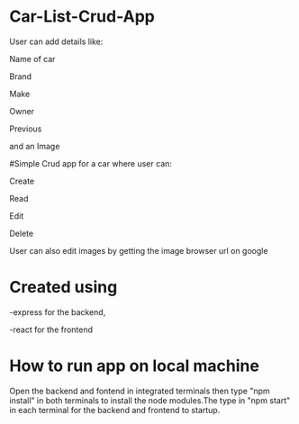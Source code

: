 # Car-List-Crud-App

User can add details like:

Name of car

Brand

Make

Owner

Previous

and an Image

#Simple Crud app for a car where user can:

Create

Read

Edit

Delete

User can also edit images by getting the image browser url on google

# Created using

-express for the backend,

-react for the frontend

# How to run app on local machine

Open the backend and fontend in integrated terminals then type "npm install" in both terminals to 
install the node modules.The type in "npm start" in each terminal for the backend and frontend
to startup.
